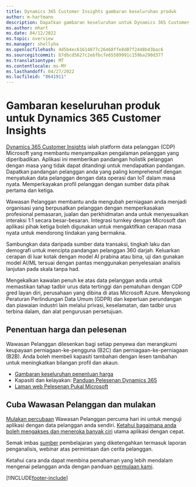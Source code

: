 ```yaml
---
title: Dynamics 365 Customer Insights gambaran keseluruhan produk
author: m-hartmann
description: Dapatkan gambaran keseluruhan untuk Dynamics 365 Customer Insights dan ciri utamanya.
ms.author: mhart
ms.date: 04/12/2022
ms.topic: overview
ms.manager: shellyha
ms.openlocfilehash: 4d5b4ec61614877c26468ffe8d07f2448b43bac6
ms.sourcegitcommit: b7dbcd5627c2ebfbcfe65589991c159ba290d377
ms.translationtype: MT
ms.contentlocale: ms-MY
ms.lasthandoff: 04/27/2022
ms.locfileid: "8641911"
---
```

# <a name="product-overview-for-dynamics-365-customer-insights"></a>Gambaran keseluruhan produk untuk Dynamics 365 Customer Insights

[Dynamics 365 Customer Insights](https://dynamics.microsoft.com/ai/customer-insights/) ialah platform data pelanggan (CDP) Microsoft yang membantu menyampaikan pengalaman pelanggan yang diperibadikan. Aplikasi ini memberikan pandangan holistik pelanggan dengan masa yang tidak dapat ditandingi untuk mendapatkan pandangan. Dapatkan pandangan pelanggan anda yang paling komprehensif dengan menyatukan data pelanggan dengan data operasi dan IoT dalam masa nyata. Memperkayakan profil pelanggan dengan sumber data pihak pertama dan ketiga. 

Wawasan Pelanggan membantu anda mengubah perniagaan anda menjadi organisasi yang berpusatkan pelanggan dengan memperkasakan profesional pemasaran, jualan dan perkhidmatan anda untuk menyesuaikan interaksi 1:1 secara besar-besaran. Integrasi turnkey dengan Microsoft dan aplikasi pihak ketiga boleh digunakan untuk mengaktifkan cerapan masa nyata untuk mendorong tindakan yang bermakna.
 
Sambungkan data daripada sumber data transaksi, tingkah laku dan demografi untuk mencipta pandangan pelanggan 360 darjah. Keluarkan cerapan di luar kotak dengan model AI prabina atau bina, uji dan gunakan model AI/ML tersuai dengan pantas menggunakan penyelesaian analisis lanjutan pada skala tanpa had.

Mengekalkan kawalan penuh ke atas data pelanggan anda untuk memastikan tahap tadbir urus data tertinggi dan pematuhan dengan CDP gred layan diri, perusahaan yang dibina di atas Microsoft Azure. Menyokong Peraturan Perlindungan Data Umum (GDPR) dan keperluan perundangan dan piawaian industri lain melalui privasi, keselamatan, dan tadbir urus terbina dalam, dan alat pengurusan persetujuan.

## <a name="pricing-and-licensing"></a>Penentuan harga dan pelesenan
Wawasan Pelanggan dilesenkan bagi setiap penyewa dan merangkumi keupayaan perniagaan-ke-pengguna (B2C) dan perniagaan-ke-perniagaan (B2B). Anda boleh membeli kapasiti tambahan dengan lesen tambahan untuk meningkatkan bilangan profil dan akaun.

- [Gambaran keseluruhan penentuan harga](https://dynamics.microsoft.com/ai/customer-insights/pricing/)
- Kapasiti dan kelayakan: [Panduan Pelesenan Dynamics 365](https://go.microsoft.com/fwlink/?LinkId=866544)
- [Laman web Pelesenan Pukal Microsoft](https://www.microsoft.com/licensing/how-to-buy/how-to-buy)

## <a name="try-customer-insights-and-get-started"></a>Cuba Wawasan Pelanggan dan mulakan

[Mulakan percubaan](https://signup.microsoft.com/create-account/signup?SKU=036c2481-aa8a-47cd-ab43-324f0c157c2d&ali=1&RU=https:%2F%2Fhome.ci.ai.dynamics.com%2Fstart%2Ftrial&products=036c2481-aa8a-47cd-ab43-324f0c157c2d) Wawasan Pelanggan percuma hari ini untuk menguji aplikasi dengan data pelanggan anda sendiri. [Ketahui bagaimana anda boleh mengakses dan meneroka banyak ciri](trial-signup.md) utama aplikasi dengan cepat. 

Semak imbas [sumber](https://dynamics.microsoft.com/ai/customer-insights/resources/) pembelajaran yang diketengahkan termasuk laporan penganalisis, webinar atas permintaan dan cerita pelanggan.

Ketahui cara anda dapat membina pemahaman yang lebih mendalam mengenai pelanggan anda dengan panduan [permulaan kami](get-started.md).

[!INCLUDE[footer-include](includes/footer-banner.md)]
